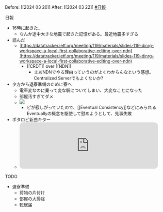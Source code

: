 Before: [[2024 03 20]]
After: [[2024 03 22]]
[#日報](日報)

日報
- 16時に起きた…
	- なんか途中大きな地震で起きた記憶がある。最近地震多すぎる
- 読んだ
	- [https://datatracker.ietf.org/meeting/119/materials/slides-119-dinrg-workspace-a-local-first-collaborative-editing-over-ndn](https://datatracker.ietf.org/meeting/119/materials/slides-119-dinrg-workspace-a-local-first-collaborative-editing-over-ndn)
		- [[CRDT]] over [[NDN]]
			- まあNDNでやる理由っていうのがよくわからんなという感想。Centralized Serverでもよくないか?
- 夕方から退寮準備のために寮へ
	- 電車変なのに乗って変な駅についてしまい、大変なことになった
	- 部屋汚すぎてダメ
	- ![](https://x.com/k3k3h0/status/1770879995948507290?s=46)
		- ピが寂しがっていたので、[[Eventual Consistency]]などにみられるEventuallyの概念を駆使して慰めようとして、見事失敗
- ポタロビ新曲キター
	- <iframe style="border-radius:12px" src="https://open.spotify.com/embed/track/6Nd0zIgpwa1W1faRldX6n8?si=GTzLK9dyTzuFfrr5UVU0ow&context=spotify%3Aalbum%3A6P1n6t28uJ48tzyKUIsbel" width="100%" height="152" frameBorder="0" allowfullscreen="" allow="autoplay; clipboard-write; encrypted-media; fullscreen; picture-in-picture" loading="lazy"></iframe>


TODO
- 退寮準備
	- 荷物の片付け
	- 部屋の大掃除
	- 転居届
